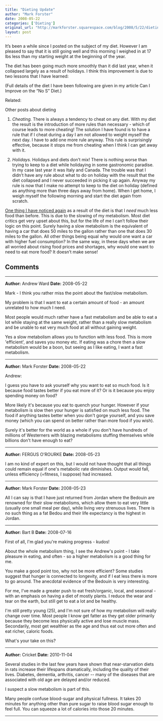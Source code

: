 ```yaml
---
title: "Dieting Update"
author: "Mark Forster"
date: 2008-05-22
categories: ['Dieting']
original_url: "http://markforster.squarespace.com/blog/2008/5/22/dieting-update.html"
layout: post
---
```


It’s been a while since I posted on the subject of my diet. However I am pleased to say that it is still going well and this morning I weighed in at 17 lbs less than my starting weight at the beginning of the year.

The diet has been going much more smoothly than it did last year, when it collapsed largely as a result of holidays. I think this improvement is due to two lessons that I have learned:

(Full details of the diet I have been following are given in my article Can I Improve on the “No S” Diet.)

Related:

Other posts about dieting

1. *Cheating.* There is always a tendency to cheat on any diet. With my diet the result is the introduction of more rules than necessary - which of course leads to more cheating! The solution I have found is to have a rule that if I cheat during a day I am not allowed to weight myself the next day. I have to add one more rule anyway. This rule is surprisingly effective, because it stops me from cheating when I think I can get away with it.

2. *Holidays.* Holidays and diets don’t mix! There is nothing worse than trying to keep to a diet while holidaying in some gastronomic paradise. In my case last year it was Italy and Canada. The trouble was that I didn’t have any rule about what to do on holiday with the result that the diet collapsed and I never succeeded in picking it up again. Anyway my rule is now that I make no attempt to keep to the diet on holiday (defined as anything more than three days away from home). When I get home, I weigh myself the following morning and start the diet again from scratch.

[One thing I have noticed again](/blog/2007/2/18/dieting-update.html) as a result of the diet is that I *need* much less food than before. This is due to the slowing of my metabolism. Most diet critics get very upset about this, but for the life of me I can’t follow their logic on this point. Surely having a slow metabolism is the equivalent of having a car that does 50 miles to the gallon rather than one that does 30 miles to the gallon. All other things being equal why would one want a car with higher fuel consumption? In the same way, in these days when we are all worried about rising food prices and shortages, why would one want to need to eat more food? It doesn’t make sense!


## Comments

---

**Author:** Andrew Ward
**Date:** 2008-05-22

Mark - I think you rather miss the point about the fast/slow metabolism.  
  
My problem is that I want to eat a certain amount of food - an amount unrelated to how much I need.   
  
Most people would much rather have a fast metabolism and be able to eat a lot while staying at the same weight, rather than a really slow metabolism and be unable to eat very much food at all without gaining weight.  
  
Yes a slow metabolism allows you to function with less food. This is more 'efficient', and saves you money etc. If eating was a chore then a slow metabolism would be a boon, but seeing as I like eating, I want a fast metabolism.

---

**Author:** Mark Forster
**Date:** 2008-05-22

Andrew:  
  
I guess you have to ask yourself why you want to eat so much food. Is it because food tastes better if you eat more of it? Or is it because you enjoy spending money on food?  
  
More likely it's because you eat to quench your hunger. However if your metabolism is slow then your hunger is satisfied on much less food. The food if anything tastes better when you don't gorge yourself, and you save money (which you can spend on better rather than more food if you wish).  
  
Surely it's better for the world as a whole if you don't have hundreds of millions of Westerners with blazing metabolisms stuffing themselves while billions don't have enough to eat?

---

**Author:** FERGUS O'ROURKE
**Date:** 2008-05-23

I am no kind of expert on this, but I would not have thought that all things could remain equal if one's metabolic rate diminishes. Output would fall, unless efficiency (=fitness, I suppose) had increased.

---

**Author:** Mark Forster
**Date:** 2008-05-23

All I can say is that I have just returned from Jordan where the Bedouin are renowned for their slow metabolisms, which allow them to eat very little (usually one small meal per day), while living very strenuous lives. There is no such thing as a fat Bedou and their life expectancy is the highest in Jordan.

---

**Author:** Bart B
**Date:** 2008-07-16

First of all, I'm glad you're making progress - kudos!  
  
About the whole metabolism thing, I see the Andrew's point - I take pleasure in eating, and often - so a higher metabolism is a good thing for me.   
  
You make a good point too, why not be more efficient? Some studies suggest that hunger is connected to longevity, and if I eat less there is more to go around. The anecdotal evidence of the Bedouin is very interesting.  
  
For me, I've made a greater push to eat fresh/organic, local, and seasonal - with an emphasis on having a diet of mostly plants. I reduce the wear and tear on the earth, but still get to eat a lot and be healthy.  
  
I'm still pretty young (25), and I'm not sure of how my metabolism will really change over time. Most people I know get fatter as they get older primarily because they become less physically active and lose muscle mass. Secondarily, most get wealthier as the age and thus eat out more often and eat richer, caloric foods.  
  
What's your take on this?

---

**Author:** Cricket
**Date:** 2010-11-04

Several studies in the last few years have shown that near-starvation diets in rats increase their lifespans dramatically, including the quality of their lives. Diabetes, dementia, arthritis, cancer -- many of the diseases that are associated with old age are delayed and/or reduced.  
  
I suspect a slow metabolism is part of this.  
  
Many people confuse blood-sugar and physical fullness. It takes 20 minutes for anything other than pure sugar to raise blood sugar enough to feel full. You can squeeze a lot of calories into those 20 minutes.

---
